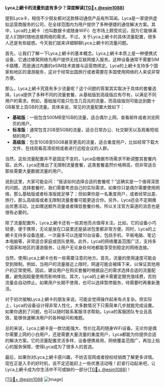 **Lyca上網卡的流量到底有多少？深度解读[[TG💪+ @esim1088](https://t.me/s/esim1088)]**

提到Lyca卡，相信不少朋友都对这款移动通信产品有所耳闻。Lyca是一家提供虚拟运营商服务的公司，在全球范围内为用户提供了多种便捷的通信解决方案。其中，Lyca的上網卡（也叫数据卡或随身WiFi）在市场上颇受欢迎，因为它能够满足人们随时随地连接网络的需求。不过，关于Lyca上網卡的具体流量配置，很多人还是有些疑惑。今天我们就来详细聊聊Lyca上網卡的流量问题。

首先，让我们了解一下Lyca上網卡的基本概念。Lyca上網卡本质上是一种便携式设备，它通过蜂窝网络为用户提供无线互联网接入服务。这种设备通常不需要SIM卡插槽，而是通过内置的eSIM技术直接与运营商绑定。Lyca的上網卡支持多个国家和地区的漫游服务，这对于经常出国旅行或者需要在多国使用网络的人来说非常方便。

那么，Lyca上網卡究竟有多少流量呢？这个问题的答案其实取决于具体的套餐选择。Lyca提供了多种不同的流量套餐，从基础版到高级版应有尽有，以满足不同用户的需求。例如，基础版可能只包含几百兆的流量，而高级版则可能达到数十GB甚至上百GB的流量。具体来说，常见的流量配置大致如下：

- **基础版**：一般包含500MB至1GB的流量，适合偶尔上网、查看邮件或者浏览网页的用户。
- **标准版**：通常包含2GB至5GB的流量，适合日常办公、社交聊天以及观看短视频的用户。
- **高级版**：包含10GB至50GB甚至更高的流量，适合重度用户，比如经常下载大文件、在线观看高清视频或者进行远程会议的人群。

当然，这些流量配置并不是固定不变的，Lyca会根据市场需求不断调整其套餐内容。此外，Lyca还推出了无限制流量套餐，这类套餐虽然价格稍高，但非常适合那些需要大量数据流量的用户。

说到这里，大家可能会问：“我该如何选择合适的套餐呢？”这确实是一个值得深思的问题。选择套餐时，我们需要考虑自己的实际需求。如果你只是偶尔需要使用网络，那么基础版或者标准版就足够了；但如果你是一名重度用户，或者经常出差、旅行，那么高级版或者无限制流量套餐可能更适合你。另外，Lyca还会不定期推出优惠活动，比如赠送额外流量或者降低套餐价格，所以关注官方渠道的消息也是很有必要的。

除了流量配置外，Lyca上網卡还有一些其他亮点值得关注。比如，它的设备小巧轻便，便于携带，无论是放在口袋里还是装进包里都非常方便。同时，Lyca的上網卡支持多设备连接，一次最多可以连接10台设备，包括手机、平板电脑、笔记本电脑等，非常适合家庭或团队使用。此外，Lyca的网络覆盖范围广泛，支持多个国家和地区的漫游服务，让用户无论身处何地都能享受到稳定的网络连接。

当然，使用Lyca上網卡也有一些需要注意的地方。首先，流量的使用速度可能会受到限制。例如，当用户的流量接近上限时，网速可能会被降下来，以保证其他用户的正常使用。因此，建议用户在购买套餐时根据自己的需求选择合适的流量配置，避免因超量使用而影响体验。其次，Lyca的上網卡需要定期充值续费，否则流量会自动停止。如果用户长期不使用，也可以选择暂停服务，待需要时再重新激活。

对于初次接触Lyca上網卡的朋友来说，可能会觉得操作起来有点复杂。但实际上，Lyca的设备设计得非常人性化，大多数情况下只需简单几步就能完成设置。如果你遇到了问题，也可以随时联系客服寻求帮助。Lyca的客服团队专业且高效，能够快速解决用户的各种疑问和难题。

总的来说，Lyca上網卡是一款功能强大、性价比高的随身WiFi设备。无论你是偶尔需要上网的小白用户，还是需要大量流量的重度用户，Lyca都能为你提供合适的解决方案。它的流量配置灵活多样，设备便携易用，网络覆盖范围广，再加上贴心的服务保障，使得Lyca成为了很多人的首选。

最后，如果你对Lyca上網卡感兴趣，不妨去官网或者授权经销商了解更多详情。现在正是入手的好时机，说不定还能赶上一些优惠活动哦！赶紧行动起来吧，让Lyca上網卡成为你生活中不可或缺的一部分[[TG💪+ @esim1088](https://t.me/s/esim1088)]！

[[TG💪+ @esim1088](https://t.me/s/esim1088) ![Image](https://i.postimg.cc/4NQfJmqS/Snipaste-2025-05-13-00-14-12.png)]